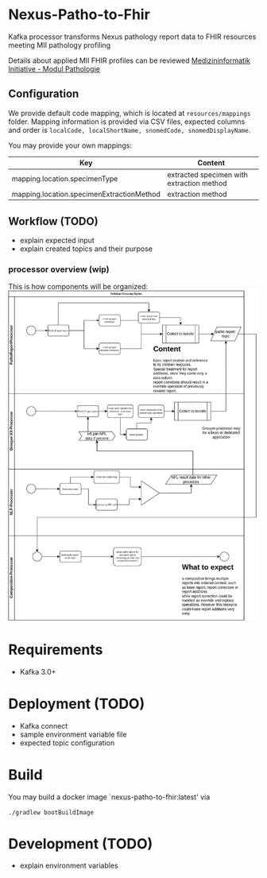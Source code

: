 # Nexus-Patho-to-Fhir
Kafka processor transforms Nexus pathology report data to FHIR resources meeting MII pathology profiling

Details about applied MII FHIR profiles can be reviewed [Medizininformatik Initiative - Modul Pathologie](https://simplifier.net/MedizininformatikInitiative-ModulPathologie/~introduction)

## Configuration
We provide default code mapping, which is located at `resources/mappings` folder. 
Mapping information is provided via CSV files, expected columns and order is `localCode, localShortName, snomedCode, snomedDisplayName`. 

You may provide your own mappings:

| Key                                       | Content                                |
|-------------------------------------------|----------------------------------------|
| mapping.location.specimenType             | extracted specimen with extraction method |
| mapping.location.specimenExtractionMethod | extraction method                      |

## Workflow (TODO)

* explain expected input
* explain created topics and their purpose

### processor overview (wip)
This is how components will be organized: ![image processor overview](./doc/pathologie-processor-overview.png)

# Requirements
* Kafka 3.0+

# Deployment (TODO)
* Kafka connect
* sample environment variable file
* expected topic configuration

# Build
You may build a docker image `nexus-patho-to-fhir:latest' via
```
./gradlew bootBuildImage
```

# Development (TODO)
* explain environment variables

